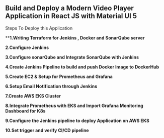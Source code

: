 ## Build and Deploy a Modern Video Player Application in React JS with Material UI 5

Steps To Deploy this Application

****1.Writing Terraform for Jenkins , Docker and SonarQube server**
  
        


**2.Configure Jenkins**


**3.Configure sonarQube and Integrate SonarQube with Jenkins**


**4.Create Jenkins Pipeline to build and push Docker Image to DockerHub**


**5.Create EC2 & Setup for Prometheus and Grafana**


**6.Setup Email Notification through Jenkins**


**7.Create AWS EKS Cluster**


**8.Integrate Prometheus with EKS and Import Grafana Monitoring Dashboard for K8s**



**9.Configure the Jenkins pipeline to deploy Application on AWS EKS**



**10.Set trigger and verify CI/CD pipeline**


